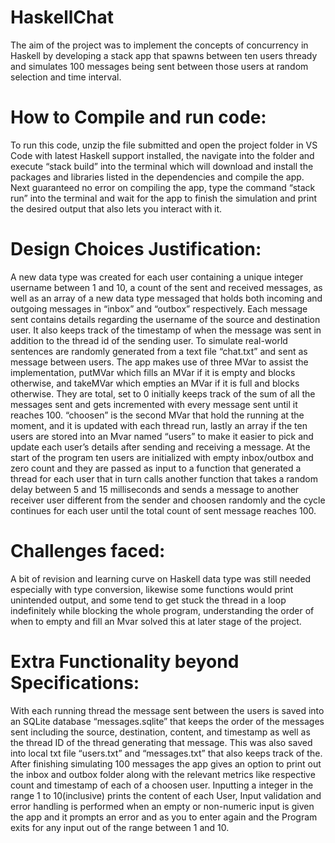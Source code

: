 # HaskellChat
The aim of the project was to implement the concepts of concurrency in Haskell by developing a stack app that spawns between ten users thready and simulates 100 messages being sent between those users at random selection and time interval.

# How to Compile and run code:
To run this code, unzip the file submitted and open the project folder in VS Code with latest Haskell support installed, the navigate into the folder and execute “stack build” into the terminal which will download and install the packages and libraries listed in the dependencies and compile the app. Next guaranteed no error on compiling the app, type the command “stack run” into the terminal and wait for the app to finish the simulation and print the desired output that also lets you interact with it.

# Design Choices Justification:
A new data type was created for each user containing a unique integer username between 1 and 10, a count of the sent and received messages, as well as an array of a new data type messaged that holds both incoming and outgoing messages in “inbox” and “outbox” respectively. Each message sent contains details regarding the username of the source and destination user. It also keeps track of the timestamp of when the message was sent in addition to the thread id of the sending user. To simulate real-world sentences are randomly generated from a text file “chat.txt” and sent as message between users.
The app makes use of three MVar to assist the implementation, putMVar which fills an MVar if it is empty and blocks otherwise, and takeMVar which empties an MVar if it is full and blocks otherwise. They are total, set to 0 initially keeps track of the sum of all the messages sent and gets incremented with every message sent until it reaches 100. “choosen” is the second MVar that hold the running at the moment, and it is updated with each thread run, lastly an array if the ten users are stored into an Mvar named “users” to make it easier to pick and update each user’s details after sending and receiving a message.
At the start of the program ten users are initialized with empty inbox/outbox and zero count and they are passed as input to a function that generated a thread for each user that in turn calls another function that takes a random delay between 5 and 15 milliseconds and sends a message to another receiver user different from the sender and choosen randomly and the cycle continues for each user until the total count of sent message reaches 100.

# Challenges faced:
A bit of revision and learning curve on Haskell data type was still needed especially with type conversion, likewise some functions would print unintended output, and some tend to get stuck the thread in a loop indefinitely while blocking the whole program, understanding the order of when to empty and fill an Mvar solved this at later stage of the project.

# Extra Functionality beyond Specifications:
With each running thread the message sent between the users is saved into an SQLite database “messages.sqlite” that keeps the order of the messages sent including the source, destination, content, and timestamp as well as the thread ID of the thread generating that message. This was also saved into local txt file “users.txt” and “messages.txt” that also keeps track of the. After finishing simulating 100 messages the app gives an option to print out the inbox and outbox folder along with the relevant metrics like respective count and timestamp of each of a choosen user. Inputting a integer in the range 1 to 10(inclusive) prints the content of each User, Input validation and error handling is performed when an empty or non-numeric input is given the app and it prompts an error and as you to enter again and the Program exits for any input out of the range between 1 and 10. 
